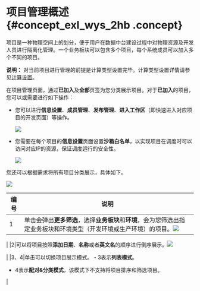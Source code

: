 # 项目管理概述 {#concept_exl_wys_2hb .concept}

项目是一种物理空间上的划分，便于用户在数据中台建设过程中对物理资源及开发人员进行隔离化管理。一个业务板块可以包含多个项目，每个系统成员可以加入多个不同的项目。

**说明：** 对当前项目进行管理的前提是计算类型设置完毕。计算类型设置详情请参见[计算设置](intl.zh-CN/用户指南/管理中心/计算设置.md#)。

在项目管理页面，通过**已加入**及**全部**页签为您分类展示项目。对于**已加入**的项目，您可以或需要进行如下操作：

-   您可以进行**信息设置**、**成员管理**、**发布管理**、**进入工作区**（即快速进入对应项目的开发页面）等操作。

    ![](http://static-aliyun-doc.oss-cn-hangzhou.aliyuncs.com/assets/img/149035/156134661241426_zh-CN.png)

-   您需要在每个项目的**信息设置**页面设置**沙箱白名单**，以实现项目在调度时可以访问对应IP的资源，保证调度运行的安全性。

    ![](http://static-aliyun-doc.oss-cn-hangzhou.aliyuncs.com/assets/img/149035/156134661249202_zh-CN.png)


您还可以根据需求将所有项目分类展示，具体如下。

![](http://static-aliyun-doc.oss-cn-hangzhou.aliyuncs.com/assets/img/149035/156134661249205_zh-CN.png)

|编号|说明|
|--|--|
|1|单击会弹出**更多筛选**，选择**业务板块**和**环境**，会为您筛选出指定业务板块和环境类型（开发环境或生产环境）的项目。![](http://static-aliyun-doc.oss-cn-hangzhou.aliyuncs.com/assets/img/149035/156134661249209_zh-CN.png)

|
|2|可以将项目按照**添加日期**、**名称**或者**英文名**的顺序进行倒序展示。![](http://static-aliyun-doc.oss-cn-hangzhou.aliyuncs.com/assets/img/149035/156134661249215_zh-CN.png)

|
|3、4|单击可以切换项目展示模式。 -   3表示**列表模式**。
-   4表示**配对&分类模式**，该模式下不支持将项目排序和筛选项目。

 |

